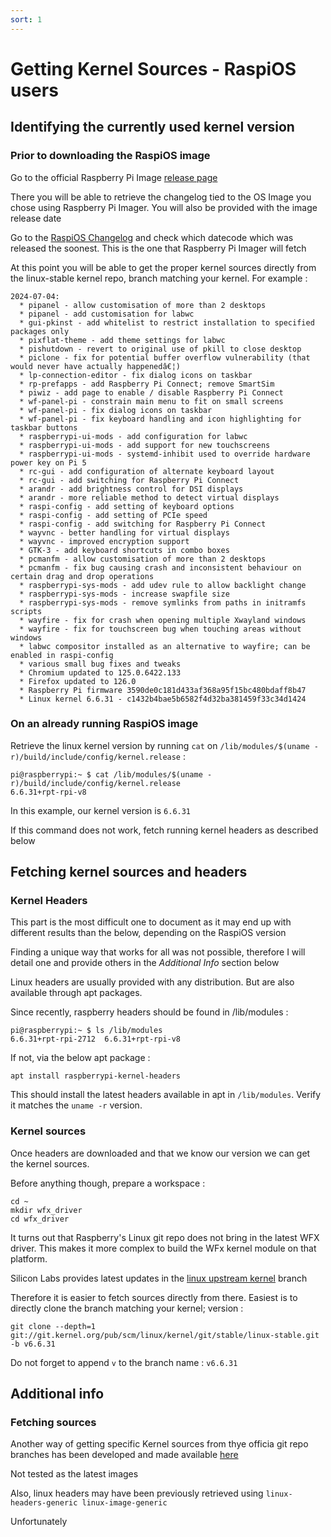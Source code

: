 ```yaml
---
sort: 1
---
```

# Getting Kernel Sources - RaspiOS users

## Identifying the currently used kernel version

### Prior to downloading the RaspiOS image

Go to the official Raspberry Pi Image [release page](https://www.raspberrypi.com/software/operating-systems/)

There you will be able to retrieve the changelog tied to the OS Image you chose using Raspberry Pi Imager. You will also be provided with the image release date

Go to the [RaspiOS Changelog](https://downloads.raspberrypi.com/raspios_armhf/release_notes.txt) and check which datecode which was released the soonest. This is the one that Raspberry Pi Imager will fetch

At this point you will be able to get the proper kernel sources directly from the linux-stable kernel repo, branch matching your kernel. For example :

```
2024-07-04:
  * pipanel - allow customisation of more than 2 desktops
  * pipanel - add customisation for labwc
  * gui-pkinst - add whitelist to restrict installation to specified packages only
  * pixflat-theme - add theme settings for labwc
  * pishutdown - revert to original use of pkill to close desktop
  * piclone - fix for potential buffer overflow vulnerability (that would never have actually happenedâ€¦)
  * lp-connection-editor - fix dialog icons on taskbar
  * rp-prefapps - add Raspberry Pi Connect; remove SmartSim
  * piwiz - add page to enable / disable Raspberry Pi Connect
  * wf-panel-pi - constrain main menu to fit on small screens
  * wf-panel-pi - fix dialog icons on taskbar
  * wf-panel-pi - fix keyboard handling and icon highlighting for taskbar buttons
  * raspberrypi-ui-mods - add configuration for labwc
  * raspberrypi-ui-mods - add support for new touchscreens
  * raspberrypi-ui-mods - systemd-inhibit used to override hardware power key on Pi 5
  * rc-gui - add configuration of alternate keyboard layout
  * rc-gui - add switching for Raspberry Pi Connect
  * arandr - add brightness control for DSI displays
  * arandr - more reliable method to detect virtual displays
  * raspi-config - add setting of keyboard options
  * raspi-config - add setting of PCIe speed
  * raspi-config - add switching for Raspberry Pi Connect
  * wayvnc - better handling for virtual displays
  * wayvnc - improved encryption support
  * GTK-3 - add keyboard shortcuts in combo boxes
  * pcmanfm - allow customisation of more than 2 desktops
  * pcmanfm - fix bug causing crash and inconsistent behaviour on certain drag and drop operations
  * raspberrypi-sys-mods - add udev rule to allow backlight change
  * raspberrypi-sys-mods - increase swapfile size
  * raspberrypi-sys-mods - remove symlinks from paths in initramfs scripts
  * wayfire - fix for crash when opening multiple Xwayland windows
  * wayfire - fix for touchscreen bug when touching areas without windows
  * labwc compositor installed as an alternative to wayfire; can be enabled in raspi-config
  * various small bug fixes and tweaks
  * Chromium updated to 125.0.6422.133
  * Firefox updated to 126.0
  * Raspberry Pi firmware 3590de0c181d433af368a95f15bc480bdaff8b47
  * Linux kernel 6.6.31 - c1432b4bae5b6582f4d32ba381459f33c34d1424
```

### On an already running RaspiOS image

Retrieve the linux kernel version by running `cat` on `/lib/modules/$(uname -r)/build/include/config/kernel.release` :

```console
pi@raspberrypi:~ $ cat /lib/modules/$(uname -r)/build/include/config/kernel.release
6.6.31+rpt-rpi-v8
```

In this example, our kernel version is `6.6.31`

If this command does not work, fetch running kernel headers as described below

## Fetching kernel sources and headers

### Kernel Headers

This part is the most difficult one to document as it may end up with different results than the below, depending on the RaspiOS version

Finding a unique way that works for all was not possible, therefore I will detail one and provide others in the *Additional Info* section below

Linux headers are usually provided with any distribution. But are also available through apt packages.

Since recently, raspberry headers should be found in /lib/modules :

```console
pi@raspberrypi:~ $ ls /lib/modules
6.6.31+rpt-rpi-2712  6.6.31+rpt-rpi-v8
```

If not, via the below apt package :

```console
apt install raspberrypi-kernel-headers
```

This should install the latest headers available in apt in `/lib/modules`. Verify it matches the `uname -r` version.

### Kernel sources

Once headers are downloaded and that we know our version we can get the kernel sources.

Before anything though, prepare a workspace :

```console
cd ~
mkdir wfx_driver 
cd wfx_driver
```

It turns out that Raspberry's Linux git repo does not bring in the latest WFX driver. This makes it more complex to build the WFx kernel module on that platform.

Silicon Labs provides latest updates in the [linux upstream kernel](https://elixir.bootlin.com/linux/v6.6.6/source/drivers/net/wireless/silabs/wfx) branch

Therefore it is easier to fetch sources directly from there. Easiest is to directly clone the branch matching your kernel; version :

```console
git clone --depth=1 git://git.kernel.org/pub/scm/linux/kernel/git/stable/linux-stable.git -b v6.6.31
```

Do not forget to append `v` to the branch name : `v6.6.31`

## Additional info

### Fetching sources

Another way of getting specific Kernel sources from thye officia git repo branches has been developed and made available [here](https://github.com/RPi-Distro/rpi-source)

Not tested as the latest images

Also, linux headers may have been previously retrieved using `linux-headers-generic linux-image-generic`

Unfortunately
